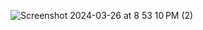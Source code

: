 ![Screenshot 2024-03-26 at 8 53 10 PM (2)](https://github.com/akenshaw/flowsurface-rs/assets/63060680/eae956cd-f3c2-4fd2-a776-b5128e822dbd)
